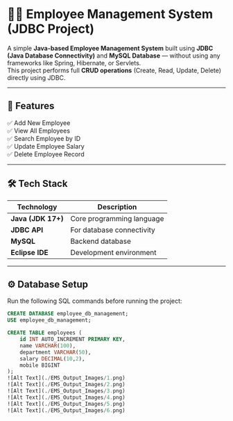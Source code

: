 # 👨‍💼 Employee Management System (JDBC Project)

A simple **Java-based Employee Management System** built using **JDBC (Java Database Connectivity)** and **MySQL Database** — without using any frameworks like Spring, Hibernate, or Servlets.  
This project performs full **CRUD operations** (Create, Read, Update, Delete) directly using JDBC.

---

## 🚀 Features

✅ Add New Employee  
✅ View All Employees  
✅ Search Employee by ID  
✅ Update Employee Salary  
✅ Delete Employee Record  

---

## 🛠️ Tech Stack

| Technology | Description |
|-------------|-------------|
| **Java (JDK 17+)** | Core programming language |
| **JDBC API** | For database connectivity |
| **MySQL** | Backend database |
| **Eclipse IDE** | Development environment |

---

## ⚙️ Database Setup

Run the following SQL commands before running the project:

```sql
CREATE DATABASE employee_db_management;
USE employee_db_management;

CREATE TABLE employees (
    id INT AUTO_INCREMENT PRIMARY KEY,
    name VARCHAR(100),
    department VARCHAR(50),
    salary DECIMAL(10,2),
    mobile BIGINT
);
![Alt Text](./EMS_Output_Images/1.png)
![Alt Text](./EMS_Output_Images/2.png)
![Alt Text](./EMS_Output_Images/3.png)
![Alt Text](./EMS_Output_Images/4.png)
![Alt Text](./EMS_Output_Images/5.png)
![Alt Text](./EMS_Output_Images/6.png)

